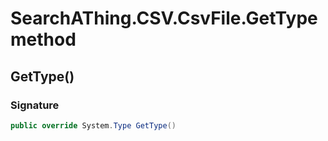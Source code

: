 # SearchAThing.CSV.CsvFile<T>.GetType method
## GetType()
### Signature
```csharp
public override System.Type GetType()
```
